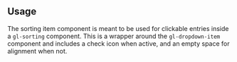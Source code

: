 ## Usage

The sorting item component is meant to be used for clickable entries inside a `gl-sorting` component.
This is a wrapper around the `gl-dropdown-item` component and includes a check icon when active,
and an empty space for alignment when not.
